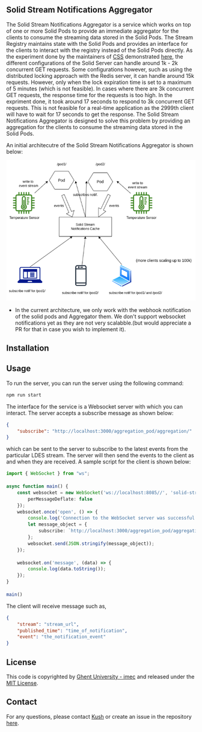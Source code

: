 ## Solid Stream Notifications Aggregator

The Solid Stream Notifications Aggregator is a service which works on top of one or more Solid Pods to provide an immediate aggregator for the clients to consume the streaming data stored in the Solid Pods. The Stream Registry maintains state with the Solid Pods and provides an interface for the clients to interact with the registry instead of the Solid Pods directly. As the experiment done by the maintainers of [CSS](https://github.com/CommunitySolidServer/CommunitySolidServer) demonstrated [here](https://github.com/CommunitySolidServer/CommunitySolidServer/issues/1843#issuecomment-1948600398), the different configurations of the Solid Server can handle around 1k - 2k concurrent GET requests. Some configurations however, such as using the distributed locking approach with the Redis server, it can handle around 15k requests. However, only when the lock expiration time is set to a maximum of 5 minutes (which is not feasible). In cases where there are 3k concurrent GET requests, the response time for the requests is too high. In the expriment done, it took around 17 seconds to respond to 3k concurrent GET requests. This is not feasible for a real-time application as the 2999th client will have to wait for 17 seconds to get the response. The Solid Stream Notifications Aggregator is designed to solve this problem by providing an aggregation for the clients to consume the streaming data stored in the Solid Pods. 

An initial architecutre of the Solid Stream Notifications Aggregator is shown below:

![Solid Stream Notifications Aggregator Architecture](./architecture.png)

- In the current architecture, we only work with the webhook notification of the solid pods and Aggregator them. We don't support websocket notifications yet as they are not very scalabble.(but would appreciate a PR for that in case you wish to implement it).

## Installation

## Usage

To run the server, you can run the server using the following command:
```bash
npm run start
```
The interface for the service is a Websocket server with which you can interact. The server accepts a subscribe message as shown below:

```json
{
    "subscribe": "http://localhost:3000/aggregation_pod/aggregation/"
}
```
which can be sent to the server to subscribe to the latest events from the particular LDES stream. The server will then send the events to the client as and when they are received. A sample script for the client is shown below:
```ts
import { WebSocket } from "ws";

async function main() {
    const websocket = new WebSocket('ws://localhost:8085//', 'solid-stream-notifications-aggregator', {
        perMessageDeflate: false
    });
    websocket.once('open', () => {
        console.log('Connection to the WebSocket server was successful.');
        let message_object = {
            subscribe: `http://localhost:3000/aggregation_pod/aggregation/`
        };
        websocket.send(JSON.stringify(message_object));
    });

    websocket.on('message', (data) => {
        console.log(data.toString());
    });
}

main()

```
The client will receive message such as,
```json
{
    "stream": "stream_url",
    "published_time": "time_of_notification",
    "event": "the_notification_event"
}
```

## License
This code is copyrighted by [Ghent University - imec](https://www.ugent.be/ea/idlab/en) and released under the [MIT License](./LICENSE). 

## Contact

For any questions, please contact [Kush](mailto:kushagrasingh.bisen@ugent.be) or create an issue in the repository [here](https://github.com/argahsuknesib/solid-stream-registry/issues).